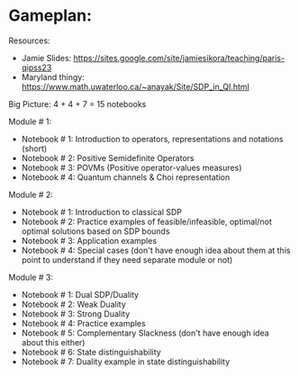 # Gameplan:

Resources:
- Jamie Slides: https://sites.google.com/site/jamiesikora/teaching/paris-qipss23
- Maryland thingy: https://www.math.uwaterloo.ca/~anayak/Site/SDP_in_QI.html

Big Picture: 4 + 4 + 7 = 15 notebooks

Module # 1:
- Notebook # 1: Introduction to operators, representations and notations (short)
- Notebook # 2: Positive Semidefinite Operators
- Notebook # 3: POVMs (Positive operator-values measures)
- Notebook # 4: Quantum channels & Choi representation

Module # 2:
- Notebook # 1: Introduction to classical SDP
- Notebook # 2: Practice examples of feasible/infeasible, optimal/not optimal solutions based on SDP bounds
- Notebook # 3: Application examples
- Notebook # 4: Special cases (don't have enough idea about them at this point to understand if they need separate module or not)

Module # 3:
- Notebook # 1: Dual SDP/Duality
- Notebook # 2: Weak Duality
- Notebook # 3: Strong Duality
- Notebook # 4: Practice examples
- Notebook # 5: Complementary Slackness (don't have enough idea about this either)
- Notebook # 6: State distinguishability
- Notebook # 7: Duality example in state distinguishability
